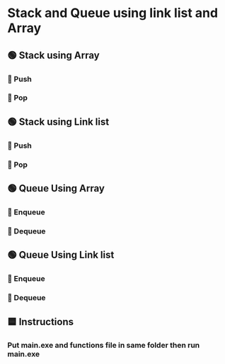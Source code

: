 #  Stack and Queue using link list and Array
## 🟢 Stack using Array
### 🔵 Push
### 🔵 Pop
## 🟢 Stack using Link list
### 🔵 Push
### 🔵 Pop
## 🟢 Queue Using Array
### 🔵 Enqueue
### 🔵 Dequeue
## 🟢 Queue Using Link list
### 🔵 Enqueue
### 🔵 Dequeue

## 🟦 Instructions
### Put main.exe and functions file in same folder then run main.exe
